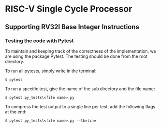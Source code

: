 # RISC-V Single Cycle Processor 
## Supporting RV32I Base Integer Instructions


### Testing the code with Pytest
To maintain and keeping track of the correctness of the implementation, we are using the package Pytest. The testing should be done from the root directory.

To run all pytests, simply write in the terminal:

```$ pytest```

To run a specific test, give the name of the sub directory and the file name:

```$ pytest py_tests\<file name>.py```

To compress the test output to a single line per test, add the following flags at the end:

```$ pytest py_tests\<file name>.py --tb=line```